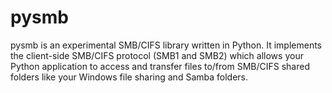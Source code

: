 pysmb
=====

pysmb is an experimental SMB/CIFS library written in Python. It implements the client-side SMB/CIFS protocol (SMB1 and SMB2) which allows your Python application to access and transfer files to/from SMB/CIFS shared folders like your Windows file sharing and Samba folders.

